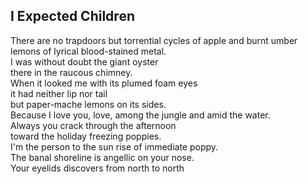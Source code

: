 I Expected Children
-------------------
There are no trapdoors but torrential cycles of apple and burnt umber  
lemons of lyrical blood-stained metal.  
I was without doubt the giant oyster  
there in the raucous chimney.  
When it looked me with its plumed foam eyes  
it had neither lip nor tail  
but paper-mache lemons on its sides.  
Because I love you, love, among the jungle and amid the water.  
Always you crack through the afternoon  
toward the holiday freezing poppies.  
I'm the person to the sun rise of immediate poppy.  
The banal shoreline is angellic on your nose.  
Your eyelids discovers from north to north  

